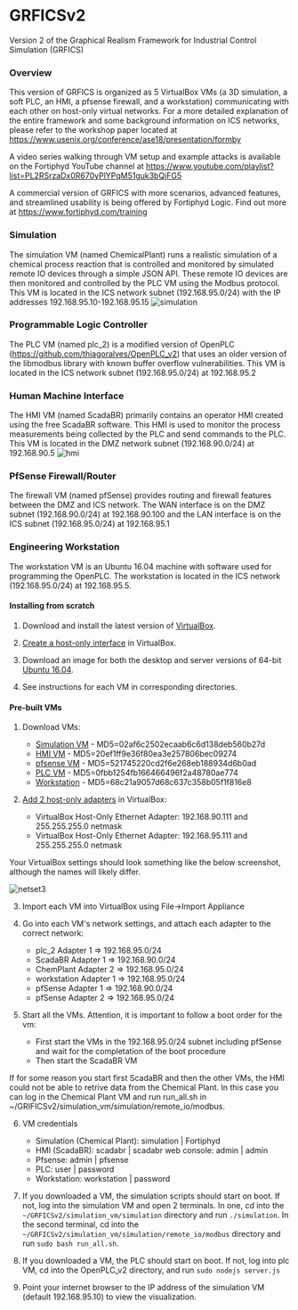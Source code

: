 # GRFICSv2
Version 2 of the Graphical Realism Framework for Industrial Control Simulation (GRFICS)

### Overview

This version of GRFICS is organized as 5 VirtualBox VMs (a 3D simulation, a soft PLC, an HMI, a pfsense firewall, and a workstation) communicating with each other on host-only virtual networks. For a more detailed explanation of the entire framework and some background information on ICS networks, please refer to the workshop paper located at https://www.usenix.org/conference/ase18/presentation/formby

A video series walking through VM setup and example attacks is available on the Fortiphyd YouTube channel at 
https://www.youtube.com/playlist?list=PL2RSrzaDx0R670yPlYPqM51guk3bQjFG5

A commercial version of GRFICS with more scenarios, advanced features, and streamlined usability is being offered by Fortiphyd Logic. Find out more at https://www.fortiphyd.com/training

### Simulation

The simulation VM (named ChemicalPlant) runs a realistic simulation of a chemical process reaction that is controlled and monitored by simulated remote IO devices through a simple JSON API. These remote IO devices are then monitored and controlled by the PLC VM using the Modbus protocol. This VM is located in the ICS network subnet (192.168.95.0/24) with the IP addresses 192.168.95.10-192.168.95.15
![simulation](figures/simulation.png)

### Programmable Logic Controller

The PLC VM (named plc_2) is a modified version of OpenPLC (https://github.com/thiagoralves/OpenPLC_v2) that uses an older version of the libmodbus library with known buffer overflow vulnerabilities. This VM is located in the ICS network subnet (192.168.95.0/24) at 192.168.95.2

### Human Machine Interface

The HMI VM (named ScadaBR) primarily contains an operator HMI created using the free ScadaBR software. This HMI is used to monitor the process measurements being collected by the PLC and send commands to the PLC. This VM is located in the DMZ network subnet (192.168.90.0/24) at 192.168.90.5
![hmi](figures/hmi.png)


### PfSense Firewall/Router

The firewall VM (named pfSense) provides routing and firewall features between the DMZ and ICS network. The WAN interface is on the DMZ subnet (192.168.90.0/24) at 192.168.90.100 and the LAN interface is on the ICS subnet (192.168.95.0/24) at 192.168.95.1

### Engineering Workstation

The workstation VM is an Ubuntu 16.04 machine with software used for programming the OpenPLC. The workstation is located in the ICS network (192.168.95.0/24) at 192.168.95.5.

#### Installing from scratch

1. Download and install the latest version of [VirtualBox](https://www.virtualbox.org/wiki/Downloads).

2. [Create a host-only interface](https://www.virtualbox.org/manual/ch06.html#network_hostonly) in VirtualBox.

3. Download an image for both the desktop and server versions of 64-bit [Ubuntu 16.04](http://releases.ubuntu.com/16.04/).

4. See instructions for each VM in corresponding directories.

#### Pre-built VMs

1. Download VMs:

   - [Simulation VM](https://netorgft4230013-my.sharepoint.com/:u:/g/personal/dformby_fortiphyd_com/EaBeAxbF6xtEumdsJ7npVz0BeECJnseAMsfAbaLwV3sKOg?e=JRvkcS) - MD5=02af6c2502ecaab6c6d138deb560b27d
   - [HMI VM](https://netorgft4230013-my.sharepoint.com/:u:/g/personal/dformby_fortiphyd_com/Eacy2_AyKsNHsebSady0fGMB95li29AVnQxjHiu89XXpEQ?e=WZxsx0) - MD5=20ef1ff9e36f80ea3e257806bec09274
   - [pfsense VM](https://netorgft4230013-my.sharepoint.com/:u:/g/personal/dformby_fortiphyd_com/ETe9GfHNkOZKh2YuL7oMd1UBs8zhnqmGnqoODuTy2q8alg?e=GqTHB6) - MD5=521745220cd2f6e268eb188934d6b0ad
   - [PLC VM](https://netorgft4230013-my.sharepoint.com/:u:/g/personal/dformby_fortiphyd_com/ER0pG_X5IRNCg477jf2ppo8BdN0t13t9vrNBH92_oOWOHA?e=hNeJ88) - MD5=0fbb1254fb166466496f2a48780ae774
   - [Workstation](https://netorgft4230013-my.sharepoint.com/:u:/g/personal/dformby_fortiphyd_com/EcZuc0Xu7WRBjhIhwWH2MjkBeZ4W1S-k6m4m7Nuk_RHpdQ?e=kHhX7y) - MD5=68c21a9057d68c637c358b05f1f816e8

2. [Add 2 host-only adapters](https://www.virtualbox.org/manual/ch06.html#network_hostonly) in VirtualBox:
    - VirtualBox Host-Only Ethernet Adapter: 192.168.90.111 and 255.255.255.0 netmask
    - VirtualBox Host-Only Ethernet Adapter: 192.168.95.111 and 255.255.255.0 netmask

  Your VirtualBox settings should look something like the below screenshot, although the names will likely differ.

  ![netset3](figures/vb_networking.png)


3. Import each VM into VirtualBox using File->Import Appliance

4. Go into each VM's network settings, and attach each adapter to the correct network:

   - plc_2 Adapter 1 => 192.168.95.0/24
   - ScadaBR Adapter 1 => 192.168.90.0/24
   - ChemPlant Adapter 2 => 192.168.95.0/24
   - workstation Adapter 1 => 192.168.95.0/24
   - pfSense Adapter 1 => 192.168.90.0/24
   - pfSense Adapter 2 => 192.168.95.0/24

5. Start all the VMs. Attention, it is important to follow a boot order for the vm:
   - First start the VMs in the 192.168.95.0/24 subnet including pfSense and wait for the completation of the boot procedure
   - Then start the ScadaBR VM
  
  If for some reason you start first ScadaBR and then the other VMs, the HMI could not be able to retrive data from the Chemical Plant. In this case you can log in the Chemical   Plant VM and run run_all.sh in ~/GRIFICSv2/simulation_vm/simulation/remote_io/modbus.

6. VM credentials
    - Simulation (Chemical Plant): simulation | Fortiphyd
    - HMI (ScadaBR): scadabr | scadabr    web console: admin | admin
    - Pfsense: admin | pfsense
    - PLC: user | password
    - Workstation: workstation | password

7. If you downloaded a VM, the simulation scripts should start on boot. If not, log into the simulation VM and open 2 terminals. In one, cd into the `~/GRFICSv2/simulation_vm/simulation` directory and run `./simulation`. In the second terminal, cd into the `~/GRFICSv2/simulation_vm/simulation/remote_io/modbus` directory and run `sudo bash run_all.sh`.

8. If you downloaded a VM, the PLC should start on boot. If not, log into plc VM, cd into the OpenPLC_v2 directory, and run `sudo nodejs server.js`

9. Point your internet browser to the IP address of the simulation VM (default 192.168.95.10) to view the visualization.
